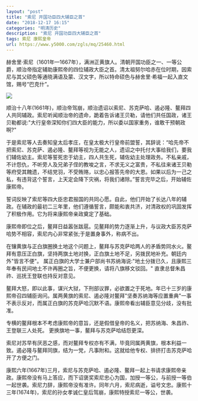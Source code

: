 ```yaml
---
layout: "post"
title: "索尼 开国功臣四大辅臣之首"
date: "2018-12-17 16:15"
categories: "明清历史"
description: "索尼 开国功臣四大辅臣之首"
tags: 索尼 康熙皇帝
url: https://www.y5000.com/zgls/mq/25460.html
---
```






赫舍里·索尼（1601年—1667年），满洲正黄旗人。清朝开国功臣之一、一等公爵，顺治帝指定辅助康熙帝的四位辅政大臣之首。清太祖努尔哈赤在位时期，因索尼与其父硕色等通晓满语及蒙、汉文字，所以特命硕色与赫舍里·希福一起入直文馆，赐号“巴克什”。

![](https://img.y5000.com/uploads/allimg/170912/13-1F91214353C51.jpg)

顺治十八年(1661年)，顺治帝驾崩，顺治遗诏以索尼、苏克萨哈、遏必隆、鳌拜四人共同辅政。索尼听闻顺治帝的遗命，跪着告诉诸王贝勒，请他们共任国政，诸王贝勒都说:"大行皇帝深知你们四大臣的能力，所以委以国家重务，谁敢干预朝政啊?"

于是索尼等人去奏知皇太后孝庄，在皇太极大行皇帝前盟誓，其辞说：“哈先帝不把索尼、苏克萨、遏必隆、鳌拜等视为无能之人，遗诏之中托付大事给我们，要我们辅佐幼主。索尼等誓死忠于幼主，四人共生死，辅佐幼主处理政务。不私亲戚，不计怨仇，不听旁人及兄弟子侄的教唆之言，不求无义之富贵，不私往来诸王贝勒等府受其餽遗，不结党羽，不受贿赂，以忠心报答先帝的大恩。如果以后为一己之私，有违背这个誓言，上天定会降下灾祸，将我们诸除。”誓言完毕之后，开始辅佐康熙帝。

誓词反映了索尼等四大臣忠君报国的共同心愿。自此，他们开始了长达八年的辅政。在辅政的最初二三年里，他们遵循誓言，颇能和衷共济，对清政权的巩固发挥了积极作用。它为将来康熙帝亲政奠定了基础。

康熙帝即位之后，鳌拜日益嚣张跋扈。见鳌拜的势力逐渐上升，与议政大臣苏克萨哈势不相容，索尼内心非常紧张;于是置身事外，称病不出。

在镶黄旗与正白旗圈换土地这个问题上，鳌拜与苏克萨哈两人的矛盾势同水火。鳌拜有意压正白旗，坚持两旗土地对换，正白旗土地不足，另拨民地补充。朝廷内外"皆言不便"。
属正白旗的大学士兼户部尚书苏纳海说:"地土分拨已久，且康熙三年奉有民间地土不许再圈之旨，不便更换，请将八旗移文驳回。"
直隶总督朱昌祚、巡抚王登联也持反对意见。

鳌拜大怒，即以此事，谋兴大狱，下刑部议罪，必欲置之于死地。年已十三岁的康熙帝召四辅臣询问。属两黄旗的索尼、遏必隆对鳌拜"坚奏苏纳海等应置重典"一事不表示反对，而属正白旗的苏克萨哈沉默不语。康熙帝看出辅臣意见分歧，没有批准。

专横的鳌拜根本不考虑康熙帝的意旨，还是假借皇帝的名义，把苏纳海、朱昌祚、王登联三人处死。 更换旗地一事，鳌拜与苏克萨哈结怨更深。

索尼对苏早有厌恶之感，而对鳌拜专权亦有不满，毕竟同属两黄旗，根本利益一致。遏必隆与鳌拜同旗，结为一党，凡事附和。这就给他专权、排挤打击苏克萨哈开了方便之门。

康熙六年(1667年)三月，索尼与苏克萨哈、遏必隆、鳌拜一起上书请求康熙帝亲政。康熙帝没有马上答应，而下诏褒奖索尼忠心为国，加授一等公，与前授一等伯一起世袭。索尼力辞，康熙帝没有准许。同年六月，索尼病逝，谥号文忠。康熙十三年(1674年)，索尼的孙女孝诚仁皇后驾崩，康熙特授索尼一等公，世袭。
